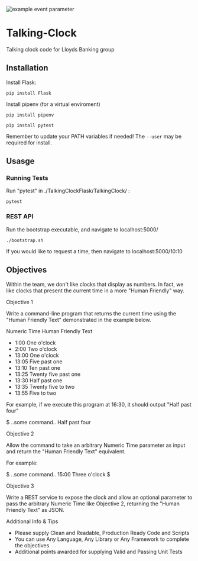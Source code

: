 
![example event parameter](https://github.com/github/docs/actions/workflows/python-app.yml/badge.svg?event=push)

# Talking-Clock
Talking clock code for Lloyds Banking group

## Installation

Install Flask:

```
pip install Flask
```

Install pipenv (for a virtual enviroment)

```
pip install pipenv
```

```
pip install pytest
```

Remember to update your PATH variables if needed! The ``` --user ``` may be required for install.

## Usasge

### Running Tests
Run "pytest" in ./TalkingClockFlask/TalkingClock/ :
```
pytest
```

### REST API
Run the bootstrap executable, and navigate to <a>localhost:5000/</a>

```
./bootstrap.sh
```

If you would like to request a time, then navigate to <a>localhost:5000/10:10</a>

## Objectives 

Within the team, we don't like clocks that display as numbers. In fact, we like clocks that present the current time in a more "Human Friendly" way.

Objective 1

Write a command-line program that returns the current time using the "Human Friendly Text" demonstrated in the example below.

 

Numeric Time Human Friendly Text

 

- 1:00 One o'clock
- 2:00 Two o'clock
- 13:00 One o'clock
- 13:05 Five past one
- 13:10 Ten past one
- 13:25 Twenty five past one
- 13:30 Half past one
- 13:35 Twenty five to two
- 13:55 Five to two
 

For example, if we execute this program at 16:30, it should output "Half past four"

 

$ ..some command..
Half past four

Objective 2

Allow the command to take an arbitrary Numeric Time parameter as input and return the "Human Friendly Text" equivalent.

For example:

$ ..some command.. 15:00
Three o'clock
$

Objective 3

Write a REST service to expose the clock and allow an optional parameter to pass the arbitrary Numeric Time like Objective 2, returning the "Human Friendly Text" as JSON.

Additional Info & Tips

- Please supply Clean and Readable, Production Ready Code and Scripts
- You can use Any Language, Any Library or Any Framework to complete the objectives
- Additional points awarded for supplying Valid and Passing Unit Tests
